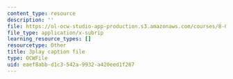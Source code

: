 ```yaml
---
content_type: resource
description: ''
file: https://ol-ocw-studio-app-production.s3.amazonaws.com/courses/8-01sc-classical-mechanics-fall-2016/eaef8abbd1c3542a9932a420eed1f267_5zXYEVWSIsg.vtt
file_type: application/x-subrip
learning_resource_types: []
resourcetype: Other
title: 3play caption file
type: OCWFile
uid: eaef8abb-d1c3-542a-9932-a420eed1f267
---
```

